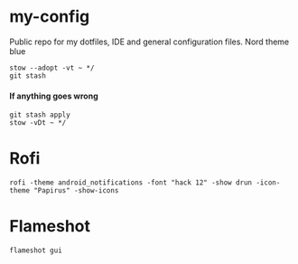 # my-config
Public repo for my dotfiles, IDE and general configuration files.
Nord theme blue

```stow --adopt -vt ~ */```  
```git stash```

#### If anything goes wrong
```git stash apply```  
```stow -vDt ~ */```

# Rofi
```rofi -theme android_notifications -font "hack 12" -show drun -icon-theme "Papirus" -show-icons```

# Flameshot
```flameshot gui```